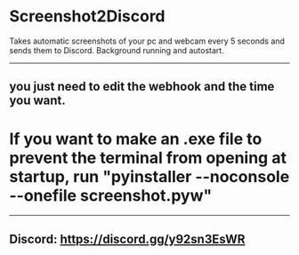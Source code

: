 # Screenshot2Discord
Takes automatic screenshots of your pc and webcam every 5 seconds and sends them to Discord. Background running and autostart.

----------------------------------------------------------------
you just need to edit the webhook and the time you want.
----------------------------------------------------------------

# If you want to make an .exe file to prevent the terminal from opening at startup, run "pyinstaller --noconsole --onefile screenshot.pyw"

----------------------------------------------------------------
Discord: https://discord.gg/y92sn3EsWR
----------------------------------------------------------------

